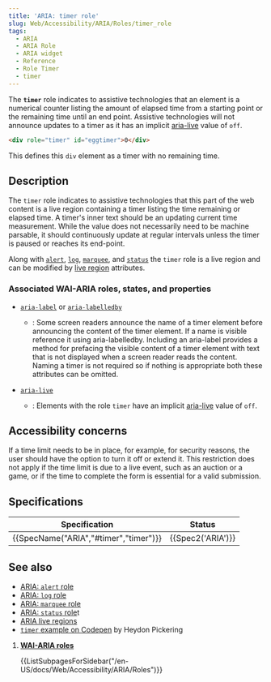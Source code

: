 ```yaml
---
title: 'ARIA: timer role'
slug: Web/Accessibility/ARIA/Roles/timer_role
tags:
  - ARIA
  - ARIA Role
  - ARIA widget
  - Reference
  - Role Timer
  - timer
---
```


The **`timer`** role indicates to assistive technologies that an element is a numerical counter listing the amount of elapsed time from a starting point or the remaining time until an end point. Assistive technologies will not announce updates to a timer as it has an implicit [aria-live](https://www.w3.org/TR/wai-aria/#aria-live) value of `off`. 

```html
<div role="timer" id="eggtimer">0</div>
```

This defines this `div` element as a timer with no remaining time.


## Description

The `timer` role indicates to assistive technologies that this part of the web content is a live region containing a timer listing the time remaining or elapsed time. A timer's inner text should be an updating current time measurement. While the value does not necessarily need to be machine parsable, it should continuously update at regular intervals unless the timer is paused or reaches its end-point.

Along with [`alert`](/en-US/docs/Web/Accessibility/ARIA/Roles/alert_role), [`log`](/en-US/docs/Web/Accessibility/ARIA/Roles/log_role), [`marquee`](/en-US/docs/Web/Accessibility/ARIA/Roles/marquee_role), and [`status`](/en-US/docs/Web/Accessibility/ARIA/Roles/status_role) the `timer` role is a live region and can be modified by [live region](en-US/docs/Web/Accessibility/ARIA/ARIA_Live_Regions) attributes.

### Associated WAI-ARIA roles, states, and properties

- [`aria-label`](/en-US/docs/Web/Accessibility/ARIA/Attributes/aria-label) or [`aria-labelledby`](/en-US/docs/Web/Accessibility/ARIA/Attributes/aria-labelledby)
  - : Some screen readers announce the name of a timer element before announcing the content of the timer element. If a name is visible reference it using aria-labelledby. Including an aria-label provides a method for prefacing the visible content of a timer element with text that is not displayed when a screen reader reads the content. Naming a timer is not required so if nothing is appropriate both these attributes can be omitted. 

- [`aria-live`](/en-US/docs/Web/Accessibility/ARIA/Attributes/aria-live)

  - : Elements with the role `timer` have an implicit [aria-live](https://www.w3.org/TR/wai-aria/#aria-live) value of `off`.

## Accessibility concerns

 If a time limit needs to be in place, for example, for security reasons, the user should have the option to turn it off or extend it. This restriction does not apply if the time limit is due to a live event, such as an auction or a game, or if the time to complete the form is essential for a valid submission.

## Specifications

| Specification                                    | Status                   |
| ------------------------------------------------ | ------------------------ |
| {{SpecName("ARIA","#timer","timer")}} | {{Spec2('ARIA')}} |

## See also

- [ARIA: `alert` role](/en-US/docs/Web/Accessibility/ARIA/Roles/alert_role)
- [ARIA: `log` role](/en-US/docs/Web/Accessibility/ARIA/Roles/log_role)
- [ARIA: `marquee` role](/en-US/docs/Web/Accessibility/ARIA/Roles/marquee_role)
- [ARIA: `status` role](/en-US/docs/Web/Accessibility/ARIA/Roles/status_role)t
- [ARIA live regions](/en-US/docs/Web/Accessibility/ARIA/ARIA_Live_Regions)
- [`timer` example on Codepen](https://codepen.io/heydon/pres/NGgNjZ) by Heydon Pickering

<section id="Quick_links">

1. [**WAI-ARIA roles**](/en-US/docs/Web/Accessibility/ARIA/Roles)

    {{ListSubpagesForSidebar("/en-US/docs/Web/Accessibility/ARIA/Roles")}}

</section>
